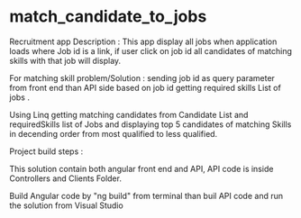 # match_candidate_to_jobs

Recruitment app Description  : This app display all jobs when application loads where Job id is a link, if user click on job id all candidates of matching skills with that job will display.

For matching skill problem/Solution :  sending job id as query parameter from front end than API side based on job id getting required skills List of jobs .

Using Linq getting matching candidates from Candidate List and requiredSkills list of Jobs and displaying top 5 candidates of matching Skills in decending order from most qualified to less qualified.


Project build steps :

This solution contain both angular front end and API, API code is inside Controllers and Clients Folder.

Build Angular code by "ng build" from terminal
than buil API code and run the solution from Visual Studio
